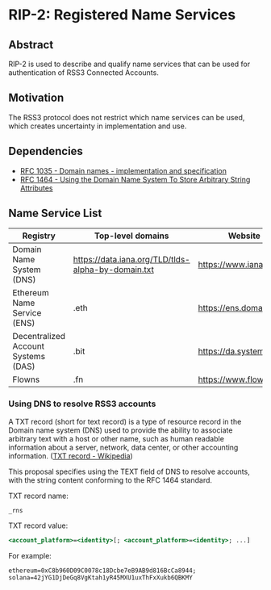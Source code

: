 # RIP-2: Registered Name Services

## Abstract

RIP-2 is used to describe and qualify name services that can be used for authentication of RSS3 Connected Accounts.

## Motivation

The RSS3 protocol does not restrict which name services can be used, which creates uncertainty in implementation and use.

## Dependencies

- [RFC 1035 - Domain names - implementation and specification](https://datatracker.ietf.org/doc/html/rfc1035)
- [RFC 1464 - Using the Domain Name System To Store Arbitrary String Attributes](https://datatracker.ietf.org/doc/html/rfc1464)

## Name Service List

| Registry | Top-level domains | Website |
| -- | -- | -- |
| Domain Name System (DNS) | <https://data.iana.org/TLD/tlds-alpha-by-domain.txt> | <https://www.iana.org/> |
| Ethereum Name Service (ENS) | .eth | <https://ens.domains/> |
| Decentralized Account Systems (DAS) | .bit | <https://da.systems/> |
| Flowns | .fn | <https://www.flowns.org/> |

### Using DNS to resolve RSS3 accounts

A TXT record (short for text record) is a type of resource record in the Domain name system (DNS) used to provide the ability to associate arbitrary text with a host or other name, such as human readable information about a server, network, data center, or other accounting information. ([TXT record - Wikipedia](https://en.wikipedia.org/wiki/TXT_record))

This proposal specifies using the TEXT field of DNS to resolve accounts, with the string content conforming to the RFC 1464 standard.

TXT record name:

```text
_rns
```

TXT record value: 

```xsl
<account_platform>=<identity>[; <account_platform>=<identity>; ...]
```

For example:

```text
ethereum=0xC8b960D09C0078c18Dcbe7eB9AB9d816BcCa8944; solana=42jYG1DjDeGq8VgKtah1yR45MXU1uxThFxXukb6QBKMY
```

